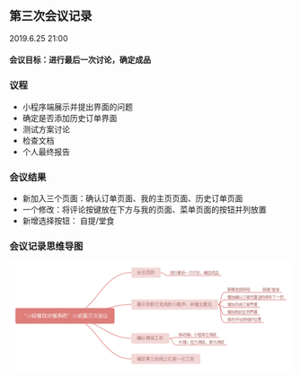 ## 第三次会议记录
2019.6.25 21:00
#### 会议目标：进行最后一次讨论，确定成品

### 议程
- 小程序端展示并提出界面的问题
- 确定是否添加历史订单界面
- 测试方案讨论
- 检查文档
- 个人最终报告

### 会议结果
- 新加入三个页面：确认订单页面、我的主页页面、历史订单页面
- 一个修改：将评论按键放在下方与我的页面、菜单页面的按钮并列放置
- 新增选择按钮： 自提/堂食

### 会议记录思维导图
![图片](https://raw.githubusercontent.com/LeonhardE/Dashboard/gh-pages/%E7%AC%AC%E4%B8%89%E6%AC%A1%E4%BC%9A%E8%AE%AE.png)
